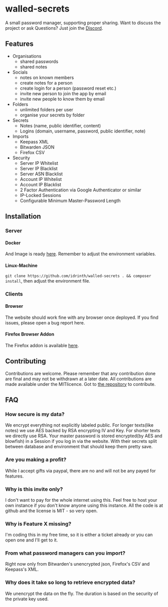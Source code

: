 # walled-secrets
A small password manager, supporting proper sharing. Want to discuss the project or ask Questions? Just join the [Discord](https://discord.gg/6KmbM2r8Tx).

## Features

- Organisations
  - shared passwords
  - shared notes
- Socials
  - notes on known members
  - create notes for a person
  - create login for a person (password reset etc.)
  - invite new person to join the app by email
  - invite new people to know them by email
- Folders
  - unlimited folders per user
  - organise your secrets by folder
- Secrets
  - Notes (name, public identifier, content)
  - Logins (domain, username, password, public identifier, note)
- Imports
  - Keepass XML
  - Bitwarden JSON
  - Firefox CSV
- Security
  - Server IP Whitelist
  - Server IP Blacklist
  - Server ASN Blacklist
  - Account IP Whitelist
  - Account IP Blacklist
  - 2 Factor Authentication via Google Authenticator or similar
  - IP-Locked Sessions
  - Configurable Minimum Master-Password Length

## Installation

### Server

#### Docker

And Image is ready [here](https://hub.docker.com/r/idrinth/walled-secrets). Remember to adjust the environment variables.

#### Linux-Machine

`git clone https://github.com/idrinth/walled-secrets . && composer install`, then adjust the environment file.

### Clients

#### Browser

The website should work fine with any browser once deployed. If you find issues, please open a bug report here.

#### Firefox Browser Addon

The Firefox addon is available [here](https://addons.mozilla.org/en-US/firefox/addon/idrinth-walled-secrets/).

## Contributing

Contributions are welcome. Please remember that any contribution done are final and may not be withdrawn at a later date. All contributions are made available under the MITlicence. Got to [the repository](https://github.com/Idrinth/walled-secrets) to contribute.

## FAQ

### How secure is my data?
We encrypt everything not explicitly labeled public. For longer texts(like notes) we use AES backed by RSA encrypting IV and Key. For shorter texts we directly use RSA. Your master password is stored encrypted(by AES and blowfish) in a Session if you log in via the website. With their secrets split between database and environment that should keep them pretty save.

### Are you making a profit?
While I accept gifts via paypal, there are no and will not be any payed for features.

### Why is this invite only?
I don't want to pay for the whole internet using this. Feel free to host your own instance if you don't know anyone using this instance. All the code is at github and the license is MIT - so very open.

### Why is Feature X missing?
I'm coding this in my free time, so it is either a ticket already or you can open one and I'll get to it.

### From what password managers can you import?
Right now only from Bitwarden's unencrypted json, Firefox's CSV and Keepass's XML.

### Why does it take so long to retrieve encrypted data?
We unencrypt the data on the fly. The duration is based on the security of the private key used.
